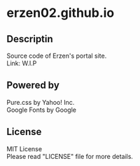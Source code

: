 # erzen02.github.io

## Descriptin

Source code of Erzen's portal site.  
Link: W.I.P

## Powered by

Pure.css by Yahoo! Inc.  
Google Fonts by Google

## License

MIT License  
Please read "LICENSE" file for more details.
